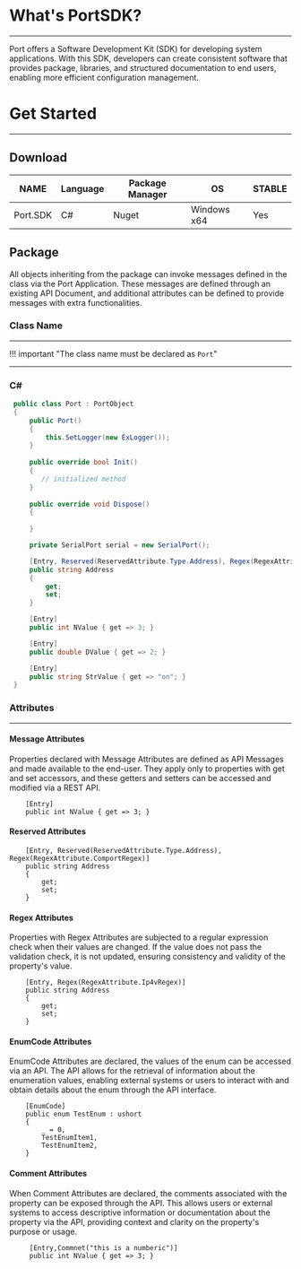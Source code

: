 
# What's PortSDK?
__________________

Port offers a Software Development Kit (SDK) for developing system applications. With this SDK, developers can create consistent software that provides package, libraries, and structured documentation to end users, enabling more efficient configuration management.


# Get Started
__________________

## Download
NAME | Language |Package Manager | OS | STABLE | 
------|--------|--------|--------|--------
Port.SDK |  C# | Nuget |Windows x64 | Yes | 


## Package
All objects inheriting from the package can invoke messages defined in the class via the Port Application. These messages are defined through an existing API Document, and additional attributes can be defined to provide messages with extra functionalities.


### Class Name
***
!!! important  "The class name must be declared as `Port`"
***

### C# 
```C# 
 public class Port : PortObject
 {
     public Port()
     {
         this.SetLogger(new ExLogger());
     }
     
     public override bool Init()
     {
        // initialized method
     }
     
     public override void Dispose()
     {
        
     }

     private SerialPort serial = new SerialPort();

     [Entry, Reserved(ReservedAttribute.Type.Address), Regex(RegexAttribute.ComRegex)]
     public string Address
     {
         get;
         set;
     }

     [Entry]
     public int NValue { get => 3; }

     [Entry]
     public double DValue { get => 2; }

     [Entry]
     public string StrValue { get => "on"; } 
 }
``` 




### Attributes
___


#### Message Attributes
Properties declared with Message Attributes are defined as API Messages and made available to the end-user. They apply only to properties with get and set accessors, and these getters and setters can be accessed and modified via a REST API.

```
    [Entry]
    public int NValue { get => 3; }
```

#### Reserved Attributes

```   
    [Entry, Reserved(ReservedAttribute.Type.Address), Regex(RegexAttribute.ComportRegex)]
    public string Address
    {
        get;
        set;
    }
```   
#### Regex Attributes
Properties with Regex Attributes are subjected to a regular expression check when their values are changed. If the value does not pass the validation check, it is not updated, ensuring consistency and validity of the property's value.

```  
    [Entry, Regex(RegexAttribute.Ip4vRegex)]
    public string Address
    {
        get;
        set;
    }
```

#### EnumCode Attributes
EnumCode Attributes are declared, the values of the enum can be accessed via an API. The API allows for the retrieval of information about the enumeration values, enabling external systems or users to interact with and obtain details about the enum through the API interface.
```   
    [EnumCode]
    public enum TestEnum : ushort
    {
        _ = 0,
        TestEnumItem1,
        TestEnumItem2,
    }
```

#### Comment Attributes
When Comment Attributes are declared, the comments associated with the property can be exposed through the API. This allows users or external systems to access descriptive information or documentation about the property via the API, providing context and clarity on the property's purpose or usage.
```  
     [Entry,Commnet("this is a numberic")]
     public int NValue { get => 3; }
```
